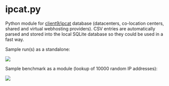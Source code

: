 # ipcat.py
  Python module for [client9/ipcat](https://github.com/client9/ipcat) database (datacenters, co-location centers, shared and virtual webhosting providers). CSV entries are automatically parsed and stored into the local SQLite database so they could be used in a fast way.

Sample run(s) as a standalone:

![](http://i.imgur.com/LRDBxVn.png)

Sample benchmark as a module (lookup of 10000 random IP addresses):

![](http://i.imgur.com/rXlnBjG.png)
